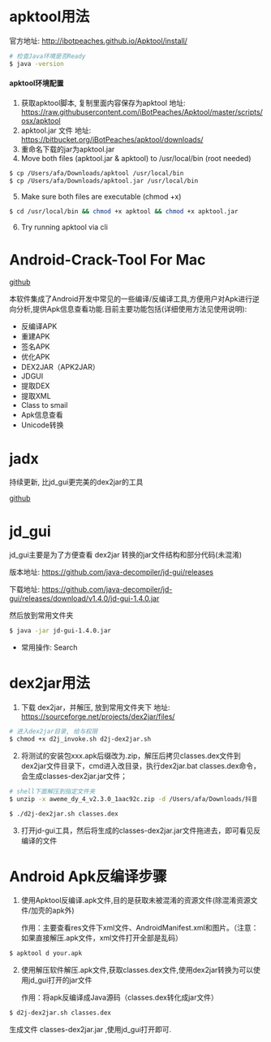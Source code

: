# apktool用法
官方地址: http://ibotpeaches.github.io/Apktool/install/
```bash
# 检查Java环境是否Ready
$ java -version
```

#### apktool环境配置
1. 获取apktool脚本, 复制里面内容保存为apktool 地址: https://raw.githubusercontent.com/iBotPeaches/Apktool/master/scripts/osx/apktool
2. apktool.jar 文件 地址: https://bitbucket.org/iBotPeaches/apktool/downloads/
3. 重命名下载的jar为apktool.jar
4. Move both files (apktool.jar & apktool) to /usr/local/bin (root needed)
```bash
$ cp /Users/afa/Downloads/apktool /usr/local/bin
$ cp /Users/afa/Downloads/apktool.jar /usr/local/bin
```
5. Make sure both files are executable (chmod +x)
```bash
$ cd /usr/local/bin && chmod +x apktool && chmod +x apktool.jar
```
6. Try running apktool via cli

# Android-Crack-Tool For Mac
[github](https://github.com/Jermic/Android-Crack-Tool)

本软件集成了Android开发中常见的一些编译/反编译工具,方便用户对Apk进行逆向分析,提供Apk信息查看功能.目前主要功能包括(详细使用方法见使用说明):

- 反编译APK
- 重建APK
- 签名APK
- 优化APK
- DEX2JAR（APK2JAR）
- JDGUI
- 提取DEX
- 提取XML
- Class to smail
- Apk信息查看
- Unicode转换

# jadx
持续更新, 比jd_gui更完美的dex2jar的工具

[github](https://github.com/skylot/jadx)

# jd_gui
jd_gui主要是为了方便查看 dex2jar 转换的jar文件结构和部分代码(未混淆)

版本地址: https://github.com/java-decompiler/jd-gui/releases 

下载地址: https://github.com/java-decompiler/jd-gui/releases/download/v1.4.0/jd-gui-1.4.0.jar

然后放到常用文件夹
```bash
$ java -jar jd-gui-1.4.0.jar
```

* 常用操作: Search

# dex2jar用法
1. 下载 dex2jar，并解压, 放到常用文件夹下 地址: https://sourceforge.net/projects/dex2jar/files/
```bash
# 进入dex2jar目录, 给与权限
$ chmod +x d2j_invoke.sh d2j-dex2jar.sh
```
2. 将测试的安装包xxx.apk后缀改为.zip，解压后拷贝classes.dex文件到dex2jar文件目录下，cmd进入改目录，执行dex2jar.bat classes.dex命令，会生成classes-dex2jar.jar文件；
```bash
# shell下面解压到指定文件夹
$ unzip -x aweme_dy_4_v2.3.0_1aac92c.zip -d /Users/afa/Downloads/抖音
```
```bash
$ ./d2j-dex2jar.sh classes.dex
```
3. 打开jd-gui工具，然后将生成的classes-dex2jar.jar文件拖进去，即可看见反编译的文件

# Android Apk反编译步骤
1. 使用Apktool反编译.apk文件,目的是获取未被混淆的资源文件(除混淆资源文件/加壳的apk外)

   作用：主要查看res文件下xml文件、AndroidManifest.xml和图片。（注意：如果直接解压.apk文件，xml文件打开全部是乱码）
```bash
$ apktool d your.apk
```

2. 使用解压软件解压.apk文件,获取classes.dex文件,使用dex2jar转换为可以使用jd_gui打开的jar文件

   作用：将apk反编译成Java源码（classes.dex转化成jar文件）
```bash
$ d2j-dex2jar.sh classes.dex
```
生成文件 classes-dex2jar.jar ,使用jd_gui打开即可.